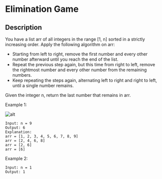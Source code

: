 # Elimination Game
## Description

You have a list arr of all integers in the range [1, n] sorted in a strictly increasing order. Apply the following algorithm on arr:

- Starting from left to right, remove the first number and every other number afterward until you reach the end of the list.
- Repeat the previous step again, but this time from right to left, remove the rightmost number and every other number from the remaining numbers.
- Keep repeating the steps again, alternating left to right and right to left, until a single number remains.

Given the integer n, return the last number that remains in arr.


Example 1:

![alt](https://assets.leetcode.com/uploads/2022/10/02/drawio.png)
```
Input: n = 9
Output: 6
Explanation:
arr = [1, 2, 3, 4, 5, 6, 7, 8, 9]
arr = [2, 4, 6, 8]
arr = [2, 6]
arr = [6]
```

Example 2:

```
Input: n = 1
Output: 1
```